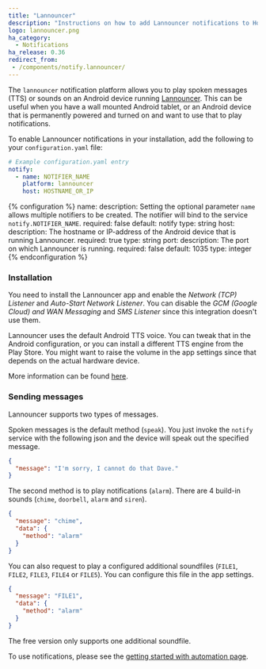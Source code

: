 ```yaml
---
title: "Lannouncer"
description: "Instructions on how to add Lannouncer notifications to Home Assistant."
logo: lannouncer.png
ha_category:
  - Notifications
ha_release: 0.36
redirect_from:
 - /components/notify.lannouncer/
---
```


The `lannouncer` notification platform allows you to play spoken messages (TTS) or sounds on an Android device running [Lannouncer](http://www.keybounce.com/lannouncer/). This can be useful when you have a wall mounted Android tablet, or an Android device that is permanently powered and turned on and want to use that to play notifications.

To enable Lannouncer notifications in your installation, add the following to your `configuration.yaml` file:

```yaml
# Example configuration.yaml entry
notify:
  - name: NOTIFIER_NAME
    platform: lannouncer
    host: HOSTNAME_OR_IP
```

{% configuration %}
name:
  description: Setting the optional parameter `name` allows multiple notifiers to be created. The notifier will bind to the service `notify.NOTIFIER_NAME`.
  required: false
  default: notify
  type: string
host:
  description: The hostname or IP-address of the Android device that is running Lannouncer.
  required: true
  type: string
port:
  description: The port on which Lannouncer is running.
  required: false
  default: 1035
  type: integer
{% endconfiguration %}

### Installation

You need to install the Lannouncer app and enable the *Network (TCP) Listener* and *Auto-Start Network Listener*. You can disable the *GCM (Google Cloud) and WAN Messaging* and *SMS Listener* since this integration doesn't use them.

Lannouncer uses the default Android TTS voice. You can tweak that in the Android configuration, or you can install a different TTS engine from the Play Store. You might want to raise the volume in the app settings since that depends on the actual hardware device.

More information can be found [here](http://www.keybounce.com/lannouncer/configuring-lannouncer/).

### Sending messages

Lannouncer supports two types of messages.

Spoken messages is the default method (`speak`). You just invoke the `notify` service with the following json and the device will speak out the specified message.

```json
{
  "message": "I'm sorry, I cannot do that Dave."
}
```

The second method is to play notifications (`alarm`). There are 4 build-in sounds (`chime`, `doorbell`, `alarm` and `siren`).

```json
{
  "message": "chime",
  "data": {
    "method": "alarm"
  }
}
```

You can also request to play a configured additional soundfiles (`FILE1`, `FILE2`, `FILE3`, `FILE4` or `FILE5`). You can configure this file in the app settings.

```json
{
  "message": "FILE1",
  "data": {
    "method": "alarm"
  }
}
```

<p class='note info'>
  The free version only supports one additional soundfile. 
</p>

To use notifications, please see the [getting started with automation page](/getting-started/automation/).
